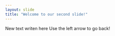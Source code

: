 ```yaml
---
layout: slide
title: "Welcome to our second slide!"
---
```

New text writen here
Use the left arrow to go back!
